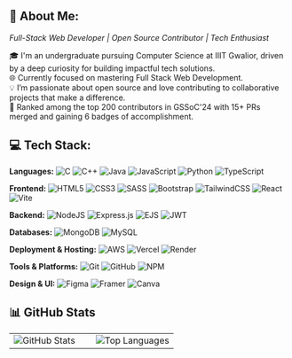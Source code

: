 ## 💫 About Me:<br>
<i>Full-Stack Web Developer | Open Source Contributor | Tech Enthusiast</i>

🎓 I'm an undergraduate pursuing Computer Science at IIIT Gwalior, driven by a deep curiosity for building impactful tech solutions. <br />
🌐 Currently focused on mastering Full Stack Web Development. <br />
💡 I’m passionate about open source and love contributing to collaborative projects that make a difference.<br>
💫 Ranked among the top 200 contributors in GSSoC'24 with 15+ PRs merged and gaining 6 badges of accomplishment.<br>

## 💻 Tech Stack:

**Languages:** ![C](https://img.shields.io/badge/-C-00599C?style=flat-square&logo=c&logoColor=white) ![C++](https://img.shields.io/badge/-C++-00599C?style=flat-square&logo=c%2B%2B&logoColor=white) ![Java](https://img.shields.io/badge/-Java-ED8B00?style=flat-square&logo=openjdk&logoColor=white) ![JavaScript](https://img.shields.io/badge/-JavaScript-323330?style=flat-square&logo=javascript&logoColor=F7DF1E) ![Python](https://img.shields.io/badge/-Python-3670A0?style=flat-square&logo=python&logoColor=ffdd54) ![TypeScript](https://img.shields.io/badge/-TypeScript-007ACC?style=flat-square&logo=typescript&logoColor=white)

**Frontend:** ![HTML5](https://img.shields.io/badge/-HTML5-E34F26?style=flat-square&logo=html5&logoColor=white) ![CSS3](https://img.shields.io/badge/-CSS3-1572B6?style=flat-square&logo=css3&logoColor=white) ![SASS](https://img.shields.io/badge/-SASS-hotpink?style=flat-square&logo=sass&logoColor=white) ![Bootstrap](https://img.shields.io/badge/-Bootstrap-8511FA?style=flat-square&logo=bootstrap&logoColor=white) ![TailwindCSS](https://img.shields.io/badge/-Tailwind-38B2AC?style=flat-square&logo=tailwind-css&logoColor=white) ![React](https://img.shields.io/badge/-React-20232a?style=flat-square&logo=react&logoColor=61DAFB) ![Vite](https://img.shields.io/badge/-Vite-646CFF?style=flat-square&logo=vite&logoColor=white)

**Backend:** ![NodeJS](https://img.shields.io/badge/-Node.js-6DA55F?style=flat-square&logo=node.js&logoColor=white) ![Express.js](https://img.shields.io/badge/-Express.js-404d59?style=flat-square&logo=express&logoColor=61DAFB) ![EJS](https://img.shields.io/badge/-EJS-B4CA65?style=flat-square&logo=ejs&logoColor=black) ![JWT](https://img.shields.io/badge/-JWT-black?style=flat-square&logo=JSON%20web%20tokens&logoColor=white)

**Databases:** ![MongoDB](https://img.shields.io/badge/-MongoDB-4ea94b?style=flat-square&logo=mongodb&logoColor=white) ![MySQL](https://img.shields.io/badge/-MySQL-4479A1?style=flat-square&logo=mysql&logoColor=white)

**Deployment & Hosting:** ![AWS](https://img.shields.io/badge/-AWS-FF9900?style=flat-square&logo=amazon-aws&logoColor=white)  ![Vercel](https://img.shields.io/badge/-Vercel-000000?style=flat-square&logo=vercel&logoColor=white) ![Render](https://img.shields.io/badge/-Render-46E3B7?style=flat-square&logo=render&logoColor=white)

**Tools & Platforms:** ![Git](https://img.shields.io/badge/-Git-F05033?style=flat-square&logo=git&logoColor=white) ![GitHub](https://img.shields.io/badge/-GitHub-121011?style=flat-square&logo=github&logoColor=white) ![NPM](https://img.shields.io/badge/-NPM-CB3837?style=flat-square&logo=npm&logoColor=white)

**Design & UI:** ![Figma](https://img.shields.io/badge/-Figma-F24E1E?style=flat-square&logo=figma&logoColor=white) ![Framer](https://img.shields.io/badge/-Framer-black?style=flat-square&logo=framer&logoColor=blue) ![Canva](https://img.shields.io/badge/-Canva-00C4CC?style=flat-square&logo=Canva&logoColor=white)


## 📊 GitHub Stats

<div align="left">

<table>
<tr>
<td width="50%">

<img src="https://github-readme-stats.vercel.app/api?username=Madhuri36&theme=github_dark&hide_border=true&include_all_commits=true&count_private=false&show_icons=false&bg_color=0D1117&title_color=58A6FF&text_color=C9D1D9&icon_color=58A6FF" alt="GitHub Stats" />

</td>
<td width="50%">

<img src="https://github-readme-stats.vercel.app/api/top-langs/?username=Madhuri36&theme=github_dark&hide_border=true&include_all_commits=true&count_private=false&layout=compact&bg_color=0D1117&title_color=58A6FF&text_color=C9D1D9" alt="Top Languages" />

</td>
</tr>
</table>

</div>
